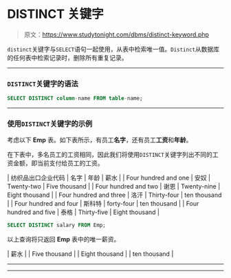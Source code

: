 # DISTINCT 关键字

> 原文：<https://www.studytonight.com/dbms/distinct-keyword.php>

`distinct`关键字与`SELECT`语句一起使用，从表中检索唯一值。`Distinct`从数据库的任何表中检索记录时，删除所有重复记录。

* * *

### `DISTINCT`关键字的语法

```sql
SELECT DISTINCT column-name FROM table-name;
```

* * *

### 使用`DISTINCT`关键字的示例

考虑以下 **Emp** 表。如下表所示，有员工**名字**，还有员工**工资**和**年龄**。

在下表中，多名员工的工资相同，因此我们将使用`DISTINCT`关键字列出不同的工资金额，即当前支付给员工的工资。

| 纺织品出口企业代码 | 名字 | 年龄 | 薪水 |
| Four hundred and one | 安奴 | Twenty-two | Five thousand |
| Four hundred and two | 谢恩 | Twenty-nine | Eight thousand |
| Four hundred and three | 洛汗 | Thirty-four | ten thousand |
| Four hundred and four | 斯科特 | forty-four | ten thousand |
| Four hundred and five | 泰格 | Thirty-five | Eight thousand |

```sql
SELECT DISTINCT salary FROM Emp;
```

以上查询将只返回 **Emp** 表中的唯一薪资。

| 薪水 |
| Five thousand |
| Eight thousand |
| ten thousand |

* * *

* * *